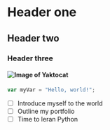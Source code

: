# Header one
## Header two
### Header three
#### ![Image of Yaktocat](https://octodex.github.com/images/yaktocat.png)
``` javascript
var myVar = "Hello, world!";
```
- [ ] Introduce myself to the world
- [ ] Outline my portfolio
- [ ] Time to leran Python
